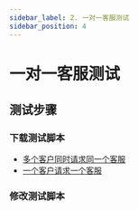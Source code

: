 ```yaml
---
sidebar_label: 2. 一对一客服测试
sidebar_position: 4
---
```


# 一对一客服测试

## 测试步骤

### 下载测试脚本

- [多个客户同时请求同一个客服](https://gitee.com/270580156/weiyu/blob/main/jmeter/zh_cn/02_agent_multiple_visitors_test.jmx)
- [一个客户请求一个客服](https://gitee.com/270580156/weiyu/blob/main/jmeter/zh_cn/03_agent_single_visitor_test.jmx)

### 修改测试脚本
